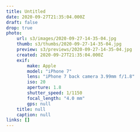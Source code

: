 ```yaml
---
title: Untitled
date: 2020-09-27T21:35:04.000Z
draft: false
drop: true
photo:
    url: s3/images/2020-09-27-14-35-04.jpg
    thumb: s3/thumbs/2020-09-27-14-35-04.jpg
    preview: s3/previews/2020-09-27-14-35-04.jpg
    created: 2020-09-27T21:35:04.000Z
    exif:
        make: Apple
        model: "iPhone 7"
        lens: "iPhone 7 back camera 3.99mm f/1.8"
        iso: 20
        aperture: 1.8
        shutter_speed: 1/1150
        focal_length: "4.0 mm"
        gps: null
    title: null
    caption: null
links: []
---
```

